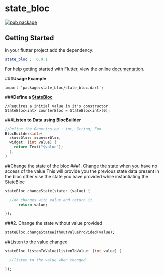 # state_bloc

[![pub package](https://img.shields.io/pub/v/state_bloc.svg)](https://pub.dev/packages/state_bloc)

## Getting Started

In your flutter project add the dependency:

```yaml
state_bloc :  0.0.1
  ```
For help getting started with Flutter, view the online [documentation](https://flutter.dev).

###**Usage Example**

```
import 'package:state_bloc/state_bloc.dart';
```
###**Define a [StateBloc](https://pub.dev/packages/state_bloc)**
```
//Requires a initial value in it's constructor 
StateBloc<int> counterBloc = StateBloc<int>(0);
```

###**Listen to Data using BlocBuilder**
```dart
//Define the Generics eg : int, String, Foo.
BlocBuilder<int>(
  stateBloc: counterBloc,
  widget: (int value) {
    return Text("$value");
  },
)
```
##Change the state of the bloc
###1. Change the state when you have no access of the value
This will provide you the previous state data present in the bloc other vise the state you have provided while instantiating the StateBloc
```dart
stateBloc.changeState(state: (value) {

  //do changes with value and return it
      return value;

});
```
###2. Change the state without value provided
```dart
stateBloc.changeStateWithoutValueProvided(value);
```
##Listen to the value changed
```dart
stateBloc.listenToValue(listenToValue: (int value) {

  //listen to the value when changed

});
```